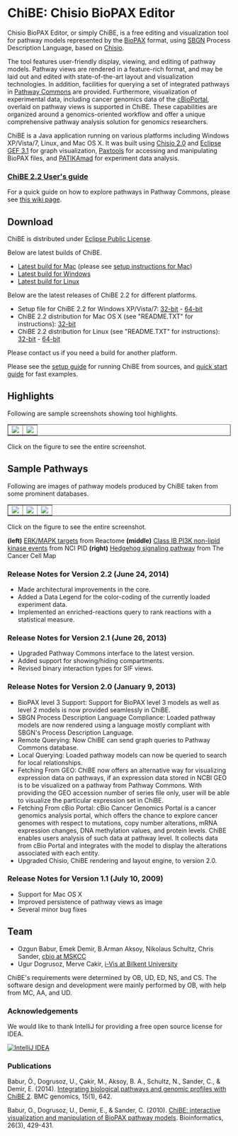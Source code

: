 # ChiBE: Chisio BioPAX Editor #

Chisio BioPAX Editor, or simply ChiBE, is a free editing and visualization tool for pathway models represented by the [BioPAX](http://www.biopax.org) format, using [SBGN](http://sbgn.org) Process Description Language, based on [Chisio](http://www.cs.bilkent.edu.tr/~ivis/chisio.html).

The tool features user-friendly display, viewing, and editing of pathway models. Pathway views are rendered in a feature-rich format, and may be laid out and edited with state-of-the-art layout and visualization technologies. In addition, facilities for querying a set of integrated pathways in [Pathway Commons](http://www.pathwaycommons.org) are provided. Furthermore, visualization of experimental data, including cancer genomics data of the [cBioPortal](http://cbioportal.org), overlaid on pathway views is supported in ChiBE. These capabilities are organized around a genomics-oriented workflow and offer a unique comprehensive pathway analysis solution for genomics researchers.

ChiBE is a Java application running on various platforms including Windows XP/Vista/7, Linux, and Mac OS X. It was built using [Chisio 2.0](http://www.cs.bilkent.edu.tr/~ivis/chisio.html) and [Eclipse GEF 3.1](http://www.eclipse.org/gef) for graph visualization, [Paxtools](http://www.biopax.org/paxtools) for accessing and manipulating BioPAX files, and [PATIKAmad](http://www3.interscience.wiley.com/journal/119815826/issue) for experiment data analysis.

### [ChiBE 2.2 User's guide](http://www.cs.bilkent.edu.tr/~ivis/chibe/ChiBE-2.2.UG.pdf)
<!--[ChiBE 2.1 User's guide](http://www.cs.bilkent.edu.tr/~ivis/chibe/ChiBE-2.1.UG.pdf)-->

For a quick guide on how to explore pathways in Pathway Commons, please see [this wiki page](https://github.com/PathwayCommons/chibe/wiki/HowToExplorePathways).

## Download ##

ChiBE is distributed under [Eclipse Public License](http://www.eclipse.org/org/documents/epl-v10.php).

Below are latest builds of ChiBE.

  * [Latest build for Mac](https://raw.githubusercontent.com/PathwayAndDataAnalysis/repo/master/chibe-builds/chibe-latest-build-macosx-x86.zip) (please see [setup instructions for Mac](https://github.com/PathwayCommons/chibe/wiki/ChiBESetupMACOSX))
  * [Latest build for Windows](https://raw.githubusercontent.com/PathwayAndDataAnalysis/repo/master/chibe-builds/chibe-latest-build-win64.zip)
  * [Latest build for Linux](https://raw.githubusercontent.com/PathwayAndDataAnalysis/repo/master/chibe-builds/chibe-latest-build-linux.tar.gz)

Below are the latest releases of ChiBE 2.2 for different platforms.

  * Setup file for ChiBE 2.2 for Windows XP/Vista/7: [32-bit](http://www.cs.bilkent.edu.tr/~ivis/chibe/chibe-2.2.0-setup-win32-win32-x86.msi) - [64-bit](http://www.cs.bilkent.edu.tr/~ivis/chibe/chibe-2.2.0-setup-win32-win32-x86_64.msi)
  * ChiBE 2.2 distribution for Mac OS X (see "README.TXT" for instructions): [32-bit](http://www.cs.bilkent.edu.tr/~ivis/chibe/chibe-2.2.0-setup-macosx-x86.zip)
  * ChiBE 2.2 distribution for Linux (see "README.TXT" for instructions): [32-bit](http://www.cs.bilkent.edu.tr/~ivis/chibe/chibe-2.2.0-setup-gtk-linux-x86.zip) - [64-bit](http://www.cs.bilkent.edu.tr/~ivis/chibe/chibe-2.2.0-setup-gtk-linux-x86_64.zip)

<!--
* Setup file for ChiBE 2.1 for Windows XP/Vista/7: [http://www.cs.bilkent.edu.tr/~ivis/chibe/chibe-2.1.4-setup-win32-win32-x86.msi 32-bit] - [http://www.cs.bilkent.edu.tr/~ivis/chibe/chibe-2.1.4-setup-win32-win32-x86_64.msi 64-bit]
* ChiBE 2.1 distribution for Mac OS X (see "README.TXT" for instructions): [http://www.cs.bilkent.edu.tr/~ivis/chibe/chibe-2.1.4-setup-macosx-x86.zip 32-bit]
* ChiBE 2.1 distribution for Linux (see "README.TXT" for instructions): [http://www.cs.bilkent.edu.tr/~ivis/chibe/chibe-2.1.4-setup-gtk-linux-x86.zip 32-bit] - [http://www.cs.bilkent.edu.tr/~ivis/chibe/chibe-2.1.4-setup-gtk-linux-x86_64.zip 64-bit]

Note: ChiBE cannot run on Mac OS X with Java 1.7. This is because Apple decided to remove 32-bit support from Java 1.7 and after. We recommend using Java 1.6 with Mac OS X. Read [[MacAndJava6]] for how to do it.
-->

Please contact us if you need a build for another platform.

<!--
Here is the [http://resources.chibe.googlecode.com/hg/chibe-latest-build-macosx-x86.zip latest build for Mac] and  (beware: this is not a release).
-->

Please see the [setup guide](https://github.com/PathwayCommons/chibe/wiki/SetupGuide) for running ChiBE from sources, and [quick start guide](https://github.com/PathwayCommons/chibe/wiki/HowToExplorePathways) for fast examples.


## Highlights ##

Following are sample screenshots showing tool highlights.

<table cellspacing='4' border='1'>
<tr>
<td><a href='http://www.cs.bilkent.edu.tr/~ivis/chibe/ChiBE-ss1.png'><img src='http://www.cs.bilkent.edu.tr/~ivis/chibe/ChiBE-ss1-small.png' /></a></td>
<td><a href='http://www.cs.bilkent.edu.tr/~ivis/chibe/ChiBE-ss2.png'><img src='http://www.cs.bilkent.edu.tr/~ivis/chibe/ChiBE-ss2-small.png' /></a></td>
</tr>
</table>

Click on the figure to see the entire screenshot.

## Sample Pathways ##

Following are images of pathway models produced by ChiBE taken from some prominent databases.

<table cellspacing='4' border='1'>
<tr>
<td><a href='http://www.cs.bilkent.edu.tr/~ivis/chibe/ChiBE-reactome.png'><img src='http://www.cs.bilkent.edu.tr/~ivis/chibe/ChiBE-reactome-small.png' /></a>
</td>
<td>
<a href='http://www.cs.bilkent.edu.tr/~ivis/chibe/ChiBE-nci.png'><img src='http://www.cs.bilkent.edu.tr/~ivis/chibe/ChiBE-nci-small.png' /></a></td>
<td>
<a href='http://www.cs.bilkent.edu.tr/~ivis/chibe/ChiBE-cancercellmap.png'><img src='http://www.cs.bilkent.edu.tr/~ivis/chibe/ChiBE-cancercellmap-small.png' /></a></td>
</tr>
</table>

Click on the figure to see the entire screenshot.

**(left)** [ERK/MAPK targets](http://www.reactome.org/cgi-bin/eventbrowser?DB=gk_current&ID=198753) from Reactome **(middle)** [Class IB PI3K non-lipid kinase events](http://pid.nci.nih.gov/search/pathway_landing.shtml?pathway_id=pi3kcibpathway&pathway_name=Class%20IB%20PI3K%20non-lipid%20kinase%20events&source=NCI-Nature%20curated&what=graphic&jpg=on&ppage=1) from NCI PID **(right)** [Hedgehog signaling pathway](http://cancer.cellmap.org/cellmap/record.do?id=2209) from The Cancer Cell Map

### Release Notes for Version 2.2 (June 24, 2014) ###

  * Made architectural improvements in the core.
  * Added a Data Legend for the color-coding of the currently loaded experiment data.
  * Implemented an enriched-reactions query to rank reactions with a statistical measure.

### Release Notes for Version 2.1 (June 26, 2013) ###

  * Upgraded Pathway Commons interface to the latest version.
  * Added support for showing/hiding compartments.
  * Revised binary interaction types for SIF views.

### Release Notes for Version 2.0 (January 9, 2013) ###

  * BioPAX level 3 Support: Support for BioPAX level 3 models as well as level 2 models is now provided seamlessly in ChiBE.
  * SBGN Process Description Language Compliance: Loaded pathway models are now rendered using a language mostly compliant with SBGN's Process Description Language.
  * Remote Querying: Now ChiBE can send graph queries to Pathway Commons database.
  * Local Querying: Loaded pathway models can now be queried to search for local relationships.
  * Fetching From GEO: ChiBE now offers an alternative way for visualizing expression data on pathways, if an expression data stored in NCBI GEO is to be visualized on a pathway from Pathway Commons. With providing the GEO accession number of series file only, user will be able to visualize the particular expression set in ChiBE.
  * Fetching From cBio Portal: cBio Cancer Genomics Portal is a cancer genomics analysis portal, which offers the chance to explore cancer genomes with respect to mutations, copy number alterations, mRNA expression changes, DNA methylation values, and protein levels. ChiBE enables users analysis of such data at pathway level. It collects data from cBio Portal and integrates with the model to display the alterations associated with each entity.
  * Upgraded Chisio, ChiBE rendering and layout engine, to version 2.0.

### Release Notes for Version 1.1 (July 10, 2009) ###

  * Support for Mac OS X
  * Improved persistence of pathway views as image
  * Several minor bug fixes

## Team ##
  * Ozgun Babur, Emek Demir, B.Arman Aksoy, Nikolaus Schultz, Chris Sander, [cbio at MSKCC](http://cbio.mskcc.org)
  * Ugur Dogrusoz, Merve Cakir, [i-Vis at Bilkent University](http://www.cs.bilkent.edu.tr/~ivis)

ChiBE's requirements were determined by OB, UD, ED, NS, and CS. The software design and development were mainly performed by OB, with help from MC, AA, and UD.

### Acknowledgements ###
We would like to thank IntelliJ for providing a free open source license for IDEA.

[![IntelliJ IDEA](http://imagej.net/_images/thumb/1/1b/Intellij-idea.png/97px-Intellij-idea.png)](http://www.jetbrains.com/idea "IntelliJ IDEA")

### Publications ###

Babur, Ö., Dogrusoz, U., Çakir, M., Aksoy, B. A., Schultz, N., Sander, C., & Demir, E. (2014). [Integrating biological pathways and genomic profiles with ChiBE 2](http://www.biomedcentral.com/1471-2164/15/642). BMC genomics, 15(1), 642.

Babur, O., Dogrusoz, U., Demir, E., & Sander, C. (2010). [ChiBE: interactive visualization and manipulation of BioPAX pathway models](http://bioinformatics.oxfordjournals.org/content/26/3/429.long). Bioinformatics, 26(3), 429-431.
